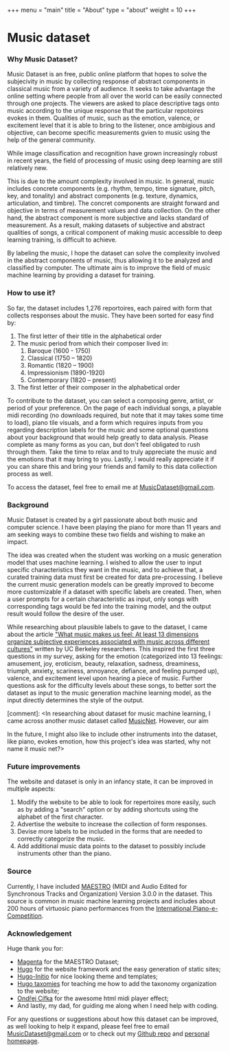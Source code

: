 +++
menu = "main"
title = "About"
type = "about"
weight = 10
+++

# Music dataset

### Why Music Dataset?
Music Dataset is an free, public online platform that hopes to solve the subjecivity in music by collecting response of abstract components in classical music from a variety of audience. It seeks to take advantage the online setting where people from all over the world can be easily connected through one projects. The viewers are asked to place descriptive tags onto music according to the unique response that the particular repotoires evokes in them. Qualities of music, such as the emotion, valence, or excitement level that it is able to bring to the listener, once ambigious and objective, can become specific measurements gvien to music using the help of the general community.

While image classification and recognition have grown increasingly robust in recent years, the field of processing of music using deep learning are still relatively new.

This is due to the amount complexity involved in music. In general, music includes concrete components (e.g. rhythm, tempo, time signature, pitch, key, and tonality) and abstract components (e.g. texture, dynamics, articulation, and timbre). The concret components are straight forward and objective in terms of measurement values and data collection. On the other hand, the abstract component is more subjective and lacks standard of measurement.  As a result, making datasets of subjective and abstract qualities of songs, a critical component of making music accessible to deep learning training, is difficult to achieve.

By labeling the music, I hope the dataset can solve the complexity involved in the abstract components of music, thus allowing it to be analyzed and classified by computer. The ultimate aim is to improve the field of music machine learning by providing a dataset for training.


### How to use it?
So far, the dataset includes 1,276 reportoires, each paired with form that collects responses about the music. They have been sorted for easy find by:
1. The first letter of their title in the alphabetical order
2. The music period from which their composer lived in:
   1. Baroque (1600 - 1750)
   2. Classical (1750 – 1820)
   3. Romantic (1820 – 1900)
   4. Impressionism (1890-1920)
   5. Contemporary (1820 – present)
3. The first letter of their composer in the alphabetical order

To contribute to the dataset, you can select a composing genre, artist, or period of your preference. On the page of each individual songs, a playable midi recording (no downloads required, but note that it may takes some time to load), piano tile visuals, and a form which requires inputs from you regarding description labels for the music and some optional questions about your background that would help greatly to data analysis. Please complete as many forms as you can, but don't feel obligated to rush through them. Take the time to relax and to truly appreciate the music and the emotions that it may bring to you. Lastly, I would really appreciate it if you can share this and bring your friends and family to this data collection process as well.

To access the dataset, feel free to email me at MusicDataset@gmail.com.

### Background
Music Dataset is created by a girl passionate about both music and computer science. I have been playing the piano for more than 11 years and am seeking ways to combine these two fields and wishing to make an impact.

The idea was created when the student was working on a music generation model that uses machine learning. I wished to allow the user to input specific characteristics they want in the music, and to achieve that, a curated training data must first be created for data pre-processing. I believe the current music generation models can be greatly improved to become more customizable if a dataset with specific labels are created. Then, when a user prompts for a certain characteristic as input, only songs with corresponding tags would be fed into the training model, and the output result would follow the desire of the user.

While researching about plausible labels to gave to the dataset, I came about the article ["What music makes us feel: At least 13 dimensions organize subjective experiences associated with music across different cultures"](https://www.pnas.org/content/117/4/1924) written by UC Berkeley researchers. This inspired the first three questions in my survey, asking for the emotion (categorized into 13 feelings: amusement, joy, eroticism, beauty, relaxation, sadness, dreaminess, triumph, anxiety, scariness, annoyance, defiance, and feeling pumped up), valence, and excitement level upon hearing a piece of music. Further questions ask for the difficulty levels about these songs, to better sort the dataset as input to the music generation machine learning model, as the input directly determines the style of the output.


[comment]: <In researching about dataset for music machine learning, I came across another music dataset called [MusicNet](https://homes.cs.washington.edu/~thickstn/musicnet.html). However, our aim

In the future, I might also like to include other instruments into the dataset,
like piano, evokes emotion, how this project's idea was started, why not name it music net?>


### Future improvements
The website and dataset is only in an infancy state, it can be improved in multiple aspects:
1. Modify the website to be able to look for repertoires more easily, such as by adding a "search" option or by adding shortcuts using the alphabet of the first character.
2. Advertise the website to increase the collection of form responses.
3. Devise more labels to be included in the forms that are needed to correctly categorize the music.
4. Add additional music data points to the dataset to possibly include instruments other than the piano.


### Source
Currently, I have included [MAESTRO](https://magenta.tensorflow.org/datasets/maestro) (MIDI and Audio Edited for Synchronous Tracks and Organization) Version 3.0.0 in the dataset. This source is common in music machine learning projects and includes about 200 hours of virtuosic piano performances from the [International Piano-e-Competition](https://piano-e-competition.com).


### Acknowledgement
Huge thank you for:
* [Magenta](https://magenta.tensorflow.org/datasets/maestro) for the MAESTRO Dataset;
* [Hugo](https://gohugo.io/) for the website framework and the easy generation of static sites;
* [Hugo-Initio](https://github.com/miguelsimoni/hugo-initio) for nice looking theme and templates;
* [Hugo taxomies](https://github.com/guayom/hugo-taxonomies) for teaching me how to add the taxonomy organization to the website;
* [Ondřej Cífka](https://github.com/cifkao/html-midi-player) for the awesome html midi player effect;
* And lastly, my dad, for guiding me along when I need help with coding.

For any questions or suggestions about how this dataset can be improved, as well looking to help it expand, please feel free to email MusicDataset@gmail.com or to check out my [Github repo](https://github.com/MusicDataset/MusicDataset.github.io) and [personal homepage](https://ireneyrzd.github.io/).
